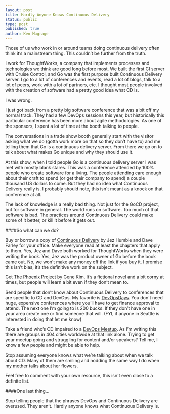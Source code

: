 ```yaml
---
layout: post
title: Hardly Anyone Knows Continuous Delivery
status: public
type: post
published: true
author: Ken Mugrage
---
```


Those of us who work in or around teams doing continuous delivery often think it’s a mainstream thing. This couldn’t be further from the truth.

I work for ThoughtWorks, a company that implements processes and technologies we think are good long before most. We built the first CI server with Cruise Control, and Go was the first purpose built Continuous Delivery server. I go to a lot of conferences and events, read a lot of blogs, talk to a lot of peers, work with a lot of partners, etc. I thought most people involved with the creation of software had a pretty good idea what CD is.

I was wrong.

I just got back from a pretty big software conference that was a bit off my normal track. They had a few DevOps sessions this year, but historically this particular conference has been more about agile methodologies. As one of the sponsors, I spent a lot of time at the booth talking to people.

The conversations in a trade show booth generally start with the visitor asking what we do (gotta work more on that so they don’t have to) and me telling them that Go is a continuous delivery server. From there we go on to talk about what makes Go unique and why they should use it.

At this show, when I told people Go is a continuous delivery server I was met with mostly blank stares. This was a conference attended by 100% people who create software for a living. The people attending care enough about their craft to spend (or get their company to spend) a couple thousand US dollars to come. But they had no idea what Continuous Delivery really is. I probably should note, this isn't meant as a knock on that conference at all.

The lack of knowledge is a really bad thing. Not just for the GoCD project, but for software in general. The world runs on software. Too much of that software is bad. The practices around Continuous Delivery could make some of it better, or kill it before it gets out.

####So what can we do?

Buy or borrow a copy of [Continuous Delivery](http://www.amazon.com/Continuous-Delivery-Deployment-Automation-Addison-Wesley/dp/0321601912) by Jez Humble and Dave Farley for your office. Make everyone read at least the chapters that apply to them. Yes, Jez and Dave both worked for ThoughtWorks when they were writing the book. Yes, Jez was the product owner of Go before the book came out. No, we won't make any money off the link if you buy it. I promise this isn’t bias, it’s the definitive work on the subject.

Get [The Phoenix Project](http://www.amazon.com/The-Phoenix-Project-Helping-Business/dp/0988262509/ref=pd_bxgy_14_img_y) by Gene Kim. It’s a fictional novel and a bit corny at times, but people will learn a bit even if they don’t mean to.

Send people that don’t know about Continuous Delivery to conferences that are specific to CD and DevOps. My favorite is [DevOpsDays](http://www.devopsdays.org/). You don't need huge, expensive conferences where you’ll have to get finance approval to attend. The next one I’m going to is 200 bucks. If they don’t have one in your area create one or find someone that will. (FYI, if anyone in Seattle is interested in doing that let me know)

Take a friend who’s CD impaired to a [DevOps Meetup](http://devops.meetup.com/). As I’m writing this there are groups in 404 cities worldwide at that link alone. Trying to get your meetup going and struggling for content and/or speakers? Tell me, I know a few people and might be able to help.

Stop assuming everyone knows what we’re talking about when we talk about CD. Many of them are smiling and nodding the same way I do when my mother talks about her flowers.

Feel free to comment with your own resource, this isn't even close to a definite list.

####One last thing...

Stop telling people that the phrases DevOps and Continuous Delivery are overused. They aren’t. Hardly anyone knows what Continuous Delivery is.
